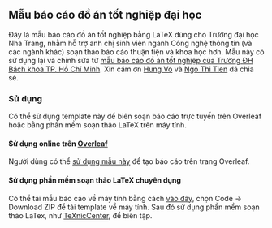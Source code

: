 ## Mẫu báo cáo đồ án tốt nghiệp đại học 

Đây là mẫu báo cáo đồ án tốt nghiệp bằng LaTeX dùng cho Trường đại học Nha Trang, nhằm hỗ trợ anh chị sinh viên ngành Công nghệ thông tin (và các ngành khác) soạn thảo báo cáo thuận tiện và khoa học hơn. Mẫu này có sử dụng lại và chỉnh sửa từ [mẫu báo cáo đồ án tốt nghiệp của Trường ĐH Bách khoa TP. Hồ Chí Minh](https://www.overleaf.com/project/62986f62b65db6f03abab3b8). Xin cám ơn [Hung Vo](https://github.com/thanhhungqb/thesis-template) và [Ngo Thi Tien](https://www.overleaf.com/project/62986f62b65db6f03abab3b8) đã chia sẻ.

### Sử dụng
Có thể sử dụng template này để biên soạn báo cáo trực tuyến trên Overleaf hoặc bằng phần mềm soạn thảo LaTeX trên máy tính.
#### Sử dụng online trên [Overleaf](https://overleaf.com)
Người dùng có thể [sử dụng mẫu này](https://www.overleaf.com/read/wcfnrcwkhcgy) để tạo báo cáo trên trang Overleaf.

#### Sử dụng phần mềm soạn thảo LaTeX chuyên dụng
Có thể tải mẫu báo cáo về máy tính bằng cách [vào đây](https://github.com/nd-hung/thesis-template), chọn Code -> Download ZIP để tải template về máy tính. 
Sau đó sử dụng phần mềm soạn thảo LaTex, như [TeXnicCenter](https://www.texniccenter.org/), để biên tập.



